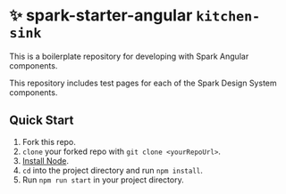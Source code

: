 # ✨ spark-starter-angular `kitchen-sink`
This is a boilerplate repository for developing with Spark Angular components.

This repository includes test pages for each of the Spark Design System components.

## Quick Start

1. Fork this repo.
1. `clone` your forked repo with `git clone <yourRepoUrl>`.
1. [Install Node](https://nodejs.org/en/).
1. `cd` into the project directory and run `npm install`.
1. Run `npm run start` in your project directory.
